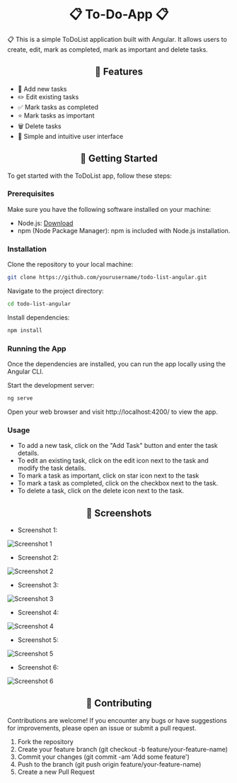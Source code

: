 <h1 align="center">📋 To-Do-App 📋</h1>

<p>📋 This is a simple ToDoList application built with Angular. It allows users to create, edit, mark as completed,
mark as important and delete tasks.</p>

<h2 align="center">💎 Features</h2>

- 📝 Add new tasks
- ✏️ Edit existing tasks
- ✅ Mark tasks as completed
- ⭐ Mark tasks as important
- 🗑️ Delete tasks
- 🎨 Simple and intuitive user interface

<h2 align="center">🚀 Getting Started</h2>

To get started with the ToDoList app, follow these steps:

### Prerequisites

Make sure you have the following software installed on your machine:

- Node.js: [Download](https://nodejs.org/)
- npm (Node Package Manager): npm is included with Node.js installation.

### Installation

Clone the repository to your local machine:

```bash
git clone https://github.com/yourusername/todo-list-angular.git 
```
Navigate to the project directory:

```bash
cd todo-list-angular
```
Install dependencies:

```bash
npm install
```
### Running the App

Once the dependencies are installed, you can run the app locally using the Angular CLI.

Start the development server:
```bash
ng serve
```
Open your web browser and visit http://localhost:4200/ to view the app.
### Usage
- To add a new task, click on the "Add Task" button and enter the task details.
- To edit an existing task, click on the edit icon next to the task and modify the task details.
- To mark a task as important, click on star icon next to the task
- To mark a task as completed, click on the checkbox next to the task.
- To delete a task, click on the delete icon next to the task.

<h2 align="center">📸 Screenshots</h2>

- Screenshot 1: 

![Screenshot 1](/Internship-Tasks/To-Do-App/src/assets/1.png)
- Screenshot 2: 

![Screenshot 2](/Internship-Tasks/To-Do-App/src/assets/2.png)
- Screenshot 3: 

![Screenshot 3](/Internship-Tasks/To-Do-App/src/assets/3.png)
- Screenshot 4: 

![Screenshot 4](/Internship-Tasks/To-Do-App/src/assets/4.png)
- Screenshot 5: 

![Screenshot 5](/Internship-Tasks/To-Do-App/src/assets/5.png)
- Screenshot 6: 

![Screenshot 6](/Internship-Tasks/To-Do-App/src/assets/6.png)

<h2 align="center">🤝 Contributing</h2>
Contributions are welcome! If you encounter any bugs or have suggestions for improvements, please open an issue or submit a pull request.

1. Fork the repository
2. Create your feature branch (git checkout -b feature/your-feature-name)
3. Commit your changes (git commit -am 'Add some feature')
4. Push to the branch (git push origin feature/your-feature-name)
5. Create a new Pull Request
